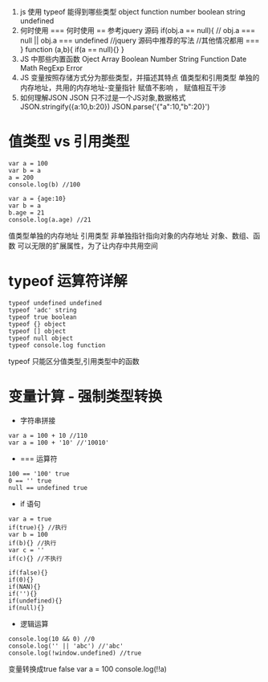 1. js 使用 typeof 能得到哪些类型
object function number boolean string undefined
2. 何时使用 === 何时使用 ==
参考jquery 源码
if(obj.a == null){
	// obj.a === null || obj.a === undefined
	//jquery 源码中推荐的写法
	//其他情况都用 ===
}
function (a,b){
	if(a == null){}
}
3. JS 中那些内置函数
Oject
Array
Boolean
Number
String
Function
Date
Math
RegExp
Error
4. JS 变量按照存储方式分为那些类型，并描述其特点
值类型和引用类型
单独的内存地址，共用的内存地址-变量指针
赋值不影响 ， 赋值相互干涉
5. 如何理解JSON
JSON 只不过是一个JS对象,数据格式
JSON.stringify({a:10,b:20})
JSON.parse('{"a":10,"b":20}')


# 值类型 vs 引用类型
```
var a = 100
var b = a
a = 200
console.log(b) //100

var a = {age:10}
var b = a
b.age = 21
console.log(a.age) //21
```
值类型单独的内存地址
引用类型 非单独指针指向对象的内存地址 对象、数组、函数
    可以无限的扩展属性，为了让内存中共用空间

	  

# typeof 运算符详解
```
typeof undefined undefined
typeof 'adc' string
typeof true boolean
typeof {} object
typeof [] object
typeof null object
typeof console.log function
```
typeof 只能区分值类型,引用类型中的函数


# 变量计算 - 强制类型转换
- 字符串拼接
```
var a = 100 + 10 //110
var a = 100 + '10' //'10010'
```
- === 运算符
```
100 == '100' true
0 == '' true
null == undefined true
```
- if 语句
```
var a = true
if(true){} //执行
var b = 100
if(b){} //执行
var c = ''
if(c){} //不执行

if(false){}
if(0){}
if(NAN){}
if(''){}
if(undefined){}
if(null){}
```
- 逻辑运算
```
console.log(10 && 0) //0
console.log('' || 'abc') //'abc'
console.log(!window.undefined) //true
```
变量转换成true false
var a = 100
console.log(!!a) 
